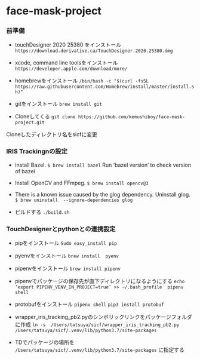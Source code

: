 # face-mask-project


### 前準備
- touchDesigner  2020 25380 をインストール
`https://download.derivative.ca/TouchDesigner.2020.25380.dmg`

- xcode, command line toolsをインストール
`https://developer.apple.com/download/more/`

- homebrewをインストール
`/bin/bash -c "$(curl -fsSL https://raw.githubusercontent.com/Homebrew/install/master/install.sh)"`

- gitをインストール
`brew install git`

- Cloneしてくる
`git clone https://github.com/kemushiboy/face-mask-project.git`

Cloneしたディレクトリ名をsicfに変更

### IRIS Trackingnの設定

- install Bazel.
`$ brew install bazel`
Run ‘bazel version’ to check version of bazel

- Install OpenCV and FFmpeg.
`$ brew install opencv@3`

- There is a known issue caused by the glog dependency. Uninstall glog.
`$ brew uninstall  --ignore-dependencies glog`

- ビルドする
`./build.sh`

### TouchDesignerとpythonとの連携設定
- pipをインストール
`Sudo easy_install pip`

- pyenvをインストール
`brew install  pyenv`

- pipenvをインストール
`brew install pipenv`

- pipenvでパッケージの保存先が直下ディレクトリになるようにする
`echo ‘export PIPENV_VENV_IN_PROJECT=true’ >> ~/.bash_profile  pipenv shell` 

- protobufをインストール
`pipenv shell`
`pip3 install protobuf`

- wrapper_iris_tracking_pb2.pyのシンボリックリンクをパッケージフォルダに作成
`ln -s  /Users/tatsuya/sicf/wrapper_iris_tracking_pb2.py  /Users/tatsuya/sicf/.venv/lib/python3.7/site-packages`

- TDでパッケージの場所を
`/Users/tatsuya/sicf/.venv/lib/python3.7/site-packages`
に指定する
